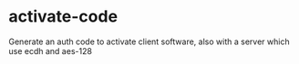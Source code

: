 # activate-code
Generate an auth code to activate client software, also with a server which use ecdh and aes-128
